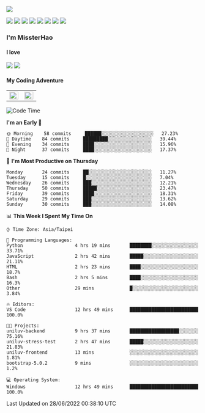 ![](https://komarev.com/ghpvc/?username=MissterHao&color=ff69b4)

[![](https://img.shields.io/badge/Amazon%20AWS-%23232F3E?logo=amazon-aws&logoColor=white&style=for-the-badge)](https://aws.amazon.com/)
[![](https://img.shields.io/badge/Python-3776AB?style=for-the-badge&logo=python&logoColor=white)](https://www.djangoproject.com/)
[![](https://img.shields.io/badge/Django-092E20?style=for-the-badge&logo=django&logoColor=white)](https://www.python.org/)
[![](https://img.shields.io/badge/Flask-000000?style=for-the-badge&logo=flask&logoColor=white)](https://flask.palletsprojects.com/en/2.1.x/)
[![](https://img.shields.io/badge/go-%2300ADD8.svg?&style=for-the-badge&logo=go&logoColor=white)](https://golang.org/)
[![](https://img.shields.io/badge/javascript-%23F7DF1E.svg?&style=for-the-badge&logo=javascript&logoColor=black)](https://www.javascript.com/)
[![](https://img.shields.io/badge/mysql-%234479A1.svg?&style=for-the-badge&logo=mysql&logoColor=white)](https://www.mysql.com/)
[![](https://img.shields.io/badge/docker-%232496ED.svg?&style=for-the-badge&logo=docker&logoColor=white)](https://www.docker.com/)

### I'm MissterHao

#### I love  
![](https://img.shields.io/badge/Netflix-E50914?style=for-the-badge&logo=netflix&logoColor=white)
![](https://img.shields.io/badge/YouTube-FF0000?style=for-the-badge&logo=youtube&logoColor=white)

#### My Coding Adventure
<!-- Readme stats -->
<!-- https://github.com/anuraghazra/github-readme-stats -->
<table>
<tr>
    <td valign="top" width="50%">
    <img src="https://github-readme-stats.vercel.app/api?username=MissterHao&hide_border=true&show_icons=true&locale=en" align="left" style="width: 100%" />
    </td>
    <td valign="top" width="50%">
    <img src="https://github-readme-stats.vercel.app/api/top-langs?username=MissterHao&hide_border=true&show_icons=true&locale=en&layout=compact" align="left" style="width: 100%" />
    </td>
</tr>
</table>  


<!--START_SECTION:waka-->
![Code Time](http://img.shields.io/badge/Code%20Time-314%20hrs%2020%20mins-blue)

**I'm an Early 🐤** 

```text
🌞 Morning    58 commits     ██████░░░░░░░░░░░░░░░░░░░   27.23% 
🌆 Daytime    84 commits     █████████░░░░░░░░░░░░░░░░   39.44% 
🌃 Evening    34 commits     ████░░░░░░░░░░░░░░░░░░░░░   15.96% 
🌙 Night      37 commits     ████░░░░░░░░░░░░░░░░░░░░░   17.37%

```
📅 **I'm Most Productive on Thursday** 

```text
Monday       24 commits     ██░░░░░░░░░░░░░░░░░░░░░░░   11.27% 
Tuesday      15 commits     █░░░░░░░░░░░░░░░░░░░░░░░░   7.04% 
Wednesday    26 commits     ███░░░░░░░░░░░░░░░░░░░░░░   12.21% 
Thursday     50 commits     █████░░░░░░░░░░░░░░░░░░░░   23.47% 
Friday       39 commits     ████░░░░░░░░░░░░░░░░░░░░░   18.31% 
Saturday     29 commits     ███░░░░░░░░░░░░░░░░░░░░░░   13.62% 
Sunday       30 commits     ███░░░░░░░░░░░░░░░░░░░░░░   14.08%

```


📊 **This Week I Spent My Time On** 

```text
⌚︎ Time Zone: Asia/Taipei

💬 Programming Languages: 
Python                   4 hrs 19 mins       ████████░░░░░░░░░░░░░░░░░   33.71% 
JavaScript               2 hrs 42 mins       █████░░░░░░░░░░░░░░░░░░░░   21.11% 
HTML                     2 hrs 23 mins       ████░░░░░░░░░░░░░░░░░░░░░   18.7% 
Bash                     2 hrs 5 mins        ████░░░░░░░░░░░░░░░░░░░░░   16.3% 
Other                    29 mins             █░░░░░░░░░░░░░░░░░░░░░░░░   3.84%

🔥 Editors: 
VS Code                  12 hrs 49 mins      █████████████████████████   100.0%

🐱‍💻 Projects: 
uniluv-backend           9 hrs 37 mins       ██████████████████░░░░░░░   75.16% 
uniluv-stress-test       2 hrs 47 mins       █████░░░░░░░░░░░░░░░░░░░░   21.83% 
uniluv-frontend          13 mins             ░░░░░░░░░░░░░░░░░░░░░░░░░   1.81% 
bootstrap-5.0.2          9 mins              ░░░░░░░░░░░░░░░░░░░░░░░░░   1.2%

💻 Operating System: 
Windows                  12 hrs 49 mins      █████████████████████████   100.0%

```


 Last Updated on 28/06/2022 00:38:10 UTC
<!--END_SECTION:waka-->

<!--
**MissterHao/MissterHao** is a ✨ _special_ ✨ repository because its `README.md` (this file) appears on your GitHub profile.

Here are some ideas to get you started:

- 🔭 I’m currently working on ...
- 🌱 I’m currently learning ...
- 👯 I’m looking to collaborate on ...
- 🤔 I’m looking for help with ...
- 💬 Ask me about ...
- 📫 How to reach me: ...
- 😄 Pronouns: ...
- ⚡ Fun fact: ...
-->
